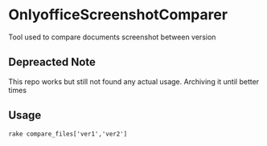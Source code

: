 # OnlyofficeScreenshotComparer

Tool used to compare documents screenshot between version

## Depreacted Note

This repo works but still not found any actual usage. 
Archiving it until better times

## Usage

```shell script
rake compare_files['ver1','ver2']

```
